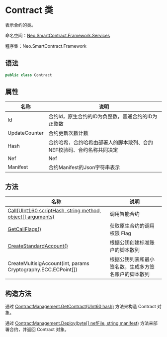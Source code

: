 # Contract 类

表示合约的类。

命名空间：[Neo.SmartContract.Framework.Services](index.md)

程序集：Neo.SmartContract.Framework

## 语法

```cs
public class Contract
```

## 属性

| 名称       | 说明                             |
| ---------- | -------------------------------- |
| Id     | 合约Id，原生合约的ID为负整数，普通合约的ID为正整数 |
| UpdateCounter | 合约更新次数计数             |
| Hash  | 合约哈希，合约哈希由部署人的脚本散列、合约NEF校验码、合约名称共同决定 |
| Nef | Nef |
| Manifest  | 合约Manifest的Json字符串表示  |

## 方法

| 名称                                       | 说明              |
| ---------------------------------------- | --------------- |
| [Call(UInt160 scriptHash, string method, object[] arguments)](Call.md) | 调用智能合约    |
| [GetCallFlags()](GetCallFlags.md)         | 获取原生合约的调用权限 Flag |
| [CreateStandardAccount()](CreateStandardAccount.md)         | 根据公钥创建标准账户的脚本散列 |
| CreateMultisigAccount(int, params Cryptography.ECC.ECPoint[]) | 根据公钥列表和最小签名数，生成多方签名账户的脚本散列 |

## 构造方法

通过 [ContractManagement.GetContract(UInt60 hash)](../../native/ContractManagement/GetContract.md) 方法来构造 Contract 对象。

通过 [ContractManagement.Deploy(byte[] nefFile, string manifest)](../../native/ContractManagement/Deploy.md) 方法来部署合约，并返回 Contract 对象。

